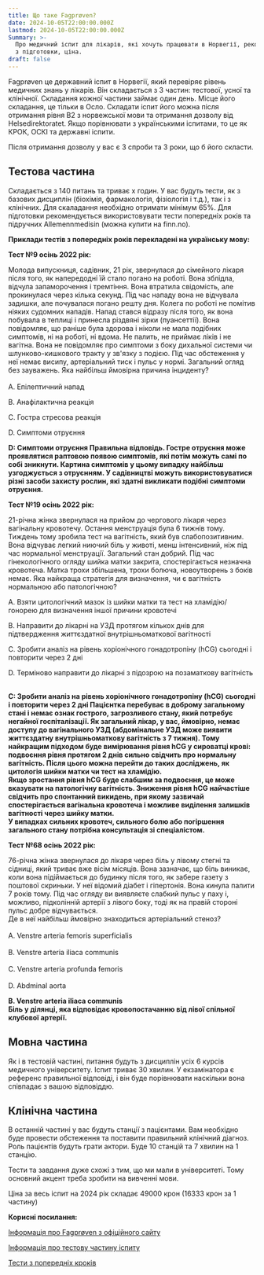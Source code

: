 ```yaml
---
title: Що таке Fagprøven?
date: 2024-10-05T22:00:00.000Z
lastmod: 2024-10-05T22:00:00.000Z
Summary: >-
  Про медичний іспит для лікарів, які хочуть працювати в Норвегії, рекомендації
  з підготовки, ціна.
draft: false
---
```


Fagprøven це державний іспит в Норвегії, який перевіряє рівень медичних знань у лікарів. Він складається з 3 частин: тестової, усної та клінічної.  Складання кожної частини займає один день. Місце його складання, це тільки в Осло. Складати іспит його можна після отримання рівня В2 з норвежської мови та отримання дозволу від Helsedirektoratet. Якщо порівнювати з українськими іспитами, то це як КРОК, ОСКІ та державні іспити.

Після отримання дозволу у вас є 3 спроби та 3 роки, що б його скласти.

## Тестова частина

Складається з 140 питань та триває х годин. У вас будуть тести, як з базових дисциплін (біохімія, фармакологія, фізіологія і т.д.), так і з клінічних. Для скаладання необхідно отримати мінімум 65%. Для підготовки рекомендується використовувати тести попередніх років та підручних Allemennmedisin (можна купити на finn.no).

**Приклади тестів з попередніх років перекладені на українську мову:**

**Тест №9 осінь 2022 рік:**

Молода випускниця, садівник, 21 рік, звернулася до сімейного лікаря після того, як напередодні їй стало погано на роботі. Вона зблідла, відчула запаморочення і тремтіння. Вона втратила свідомість, але прокинулася через кілька секунд. Під час нападу вона не відчувала задишки, але почувалася погано решту дня. Колега по роботі не помітив ніяких судомних нападів. Напад стався відразу після того, як вона побувала в теплиці і принесла різдвяні зірки (пуансеттії). Вона повідомляє, що раніше була здорова і ніколи не мала подібних симптомів, ні на роботі, ні вдома. Не палить, не приймає ліків і не вагітна. Вона не повідомляє про симптоми з боку дихальної системи чи шлунково-кишкового тракту у зв'язку з подією. Під час обстеження у неї немає висипу, артеріальний тиск і пульс у нормі. Загальний огляд без зауважень. Яка найбільш ймовірна причина інциденту?\
\
A. Епілептичний напад

B. Анафілактична реакція

C. Гостра стресова реакція

D. Симптоми отруєння

**D: Симптоми отруєння
Правильна відповідь. Гостре отруєння може проявлятися раптовою появою симптомів, які потім можуть самі по собі зникнути. Картина симптомів у цьому випадку найбільш узгоджується з отруєнням. У садівництві можуть використовуватися різні засоби захисту рослин, які здатні викликати подібні симптоми отруєння.**

**Тест №19 осінь 2022 рік:**

21-річна жінка звернулася на прийом до чергового лікаря через вагінальну кровотечу. Остання менструація була 6 тижнів тому. Тиждень тому зробила тест на вагітність, який був слабопозитивним. Вона відчуває легкий ниючий біль у животі, менш інтенсивний, ніж під час нормальної менструації. Загальний стан добрий. Під час гінекологічного огляду шийка матки закрита, спостерігається незначна кровотеча. Матка трохи збільшена, трохи болюча, новоутворень з боків немає.
Яка найкраща стратегія для визначення, чи є вагітність нормальною або патологічною?

A. Взяти цитологічний мазок із шийки матки та тест на хламідію/гонорею для визначення іншої причини кровотечі

B. Направити до лікарні на УЗД протягом кількох днів для підтвердження життєздатної внутрішньоматкової вагітності

C. Зробити аналіз на рівень хоріонічного гонадотропіну (hCG) сьогодні і повторити через 2 дні

D. Терміново направити до лікарні з підозрою на позаматкову вагітність

\
**C: Зробити аналіз на рівень хоріонічного гонадотропіну (hCG) сьогодні і повторити через 2 дні
Пацієнтка перебуває в доброму загальному стані і немає ознак гострого, загрозливого стану, який потребує негайної госпіталізації. Як загальний лікар, у вас, ймовірно, немає доступу до вагінального УЗД (абдомінальне УЗД може виявити життєздатну внутрішньоматкову вагітність з 7 тижня). Тому найкращим підходом буде вимірювання рівня hCG у сироватці крові: подвоєння рівня протягом 2 днів сильно свідчить про нормальну вагітність. Після цього можна перейти до таких досліджень, як цитологія шийки матки чи тест на хламідію.**\
**Якщо зростання рівня hCG буде слабшим за подвоєння, це може вказувати на патологічну вагітність. Зниження рівня hCG найчастіше свідчить про спонтанний викидень, при якому зазвичай спостерігається вагінальна кровотеча і можливе виділення залишків вагітності через шийку матки.**\
**У випадках сильних кровотеч, сильного болю або погіршення загального стану потрібна консультація зі спеціалістом.**

**Тест №68 осінь 2022 рік:**

76-річна жінка звернулася до лікаря через біль у лівому стегні та сідниці, який триває вже вісім місяців. Вона зазначає, що біль виникає, коли вона підіймається до будинку після того, як забере газету з поштової скриньки. У неї відомий діабет і гіпертонія. Вона кинула палити 7 років тому. Під час огляду ви виявляєте слабкий пульс у паху і, можливо, підколінній артерії з лівого боку, тоді як на правій стороні пульс добре відчувається.\
Де в неї найбільш ймовірно знаходиться артеріальний стеноз?\
\
A. Venstre arteria femoris superficialis \
\
B. Venstre arteria iliaca communis \
\
C. Venstre arteria profunda femoris \
\
D. Abdminal aorta

**B. Venstre arteria iliaca communis**\
**Біль у ділянці, яка відповідає кровопостачанню від лівої спільної клубової артерії.**

## Мовна частина

Як і в тестовій частині, питання будуть з дисциплін усіх 6 курсів медичного університету. Іспит триває 30 хвилин. У екзамінатора є референс правильної відповіді, і він буде порівнювати наскільки вона співпадає з вашою відповіддю.

## Клінічна частина

В останній частині у вас будуть станції з пацієнтами. Вам необхідно буде провести обстеження та поставити правильний клінічний діагноз.  Роль пацієнтів будуть грати актори. Буде 10 станцій та 7 хвилин на 1 станцію.

Тести та завдання дуже схожі з тим, що ми мали в університеті. Тому основний акцент треба зробити на вивченні мови.

Ціна за весь іспит на 2024 рік складає 49000 крон (16333 крон за 1 частину)

**Корисні посилання:**

[Інформація про Fagprøven з офіційного сайту](https://www.med.uio.no/studier/fagproven/)

[Інформація про тестову частину іспиту](https://www.med.uio.no/studier/fagproven/digital-skriftlig-eksamen-for-fagproven/)

[Тести з попередніх кроків](https://www.uio.no/studier/program/medisin/tidligere-eksamensoppgaver/fagproven/)
